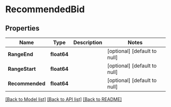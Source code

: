 # RecommendedBid

## Properties
Name | Type | Description | Notes
------------ | ------------- | ------------- | -------------
**RangeEnd** | **float64** |  | [optional] [default to null]
**RangeStart** | **float64** |  | [optional] [default to null]
**Recommended** | **float64** |  | [optional] [default to null]

[[Back to Model list]](../README.md#documentation-for-models) [[Back to API list]](../README.md#documentation-for-api-endpoints) [[Back to README]](../README.md)

